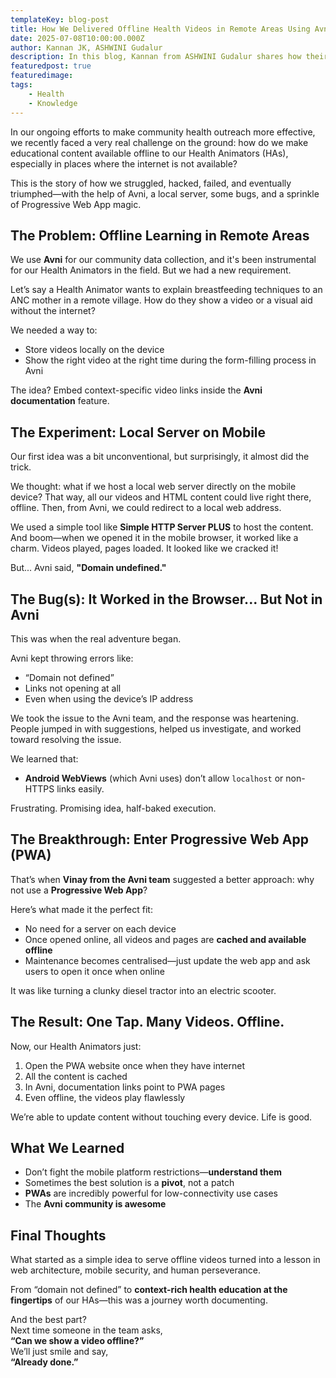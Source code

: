 ```yaml
---
templateKey: blog-post
title: How We Delivered Offline Health Videos in Remote Areas Using Avni and a PWA
date: 2025-07-08T10:00:00.000Z
author: Kannan JK, ASHWINI Gudalur
description: In this blog, Kannan from ASHWINI Gudalur shares how their team solved the challenge of delivering offline health videos in remote areas using Avni and a Progressive Web App. A hands-on story of innovation, field realities, and building scalable tech for impact.
featuredpost: true
featuredimage:
tags: 
	- Health
	- Knowledge
---
```



In our ongoing efforts to make community health outreach more effective, we recently faced a very real challenge on the ground: how do we make educational content available offline to our Health Animators (HAs), especially in places where the internet is not available?

This is the story of how we struggled, hacked, failed, and eventually triumphed—with the help of Avni, a local server, some bugs, and a sprinkle of Progressive Web App magic.

## The Problem: Offline Learning in Remote Areas

We use **Avni** for our community data collection, and it's been instrumental for our Health Animators in the field. But we had a new requirement.

Let’s say a Health Animator wants to explain breastfeeding techniques to an ANC mother in a remote village. How do they show a video or a visual aid without the internet?

We needed a way to:

- Store videos locally on the device
- Show the right video at the right time during the form-filling process in Avni

The idea? Embed context-specific video links inside the **Avni documentation** feature.

## The Experiment: Local Server on Mobile

Our first idea was a bit unconventional, but surprisingly, it almost did the trick.

We thought: what if we host a local web server directly on the mobile device? That way, all our videos and HTML content could live right there, offline. Then, from Avni, we could redirect to a local web address.

We used a simple tool like **Simple HTTP Server PLUS** to host the content. And boom—when we opened it in the mobile browser, it worked like a charm. Videos played, pages loaded. It looked like we cracked it!

But... Avni said, **"Domain undefined."**

## The Bug(s): It Worked in the Browser... But Not in Avni

This was when the real adventure began.

Avni kept throwing errors like:

- “Domain not defined”
- Links not opening at all
- Even when using the device’s IP address

We took the issue to the Avni team, and the response was heartening. People jumped in with suggestions, helped us investigate, and worked toward resolving the issue.

We learned that:

- **Android WebViews** (which Avni uses) don’t allow `localhost` or non-HTTPS links easily.

Frustrating. Promising idea, half-baked execution.

## The Breakthrough: Enter Progressive Web App (PWA)

That’s when **Vinay from the Avni team** suggested a better approach: why not use a **Progressive Web App**?

Here’s what made it the perfect fit:

- No need for a server on each device
- Once opened online, all videos and pages are **cached and available offline**
- Maintenance becomes centralised—just update the web app and ask users to open it once when online

It was like turning a clunky diesel tractor into an electric scooter.

## The Result: One Tap. Many Videos. Offline.

Now, our Health Animators just:

1. Open the PWA website once when they have internet
2. All the content is cached
3. In Avni, documentation links point to PWA pages
4. Even offline, the videos play flawlessly

We’re able to update content without touching every device. Life is good.

## What We Learned

- Don’t fight the mobile platform restrictions—**understand them**
- Sometimes the best solution is a **pivot**, not a patch
- **PWAs** are incredibly powerful for low-connectivity use cases
- The **Avni community is awesome**

## Final Thoughts

What started as a simple idea to serve offline videos turned into a lesson in web architecture, mobile security, and human perseverance.

From “domain not defined” to **context-rich health education at the fingertips** of our HAs—this was a journey worth documenting.

And the best part?  
Next time someone in the team asks,  
**“Can we show a video offline?”**  
We’ll just smile and say,  
**“Already done.”**
